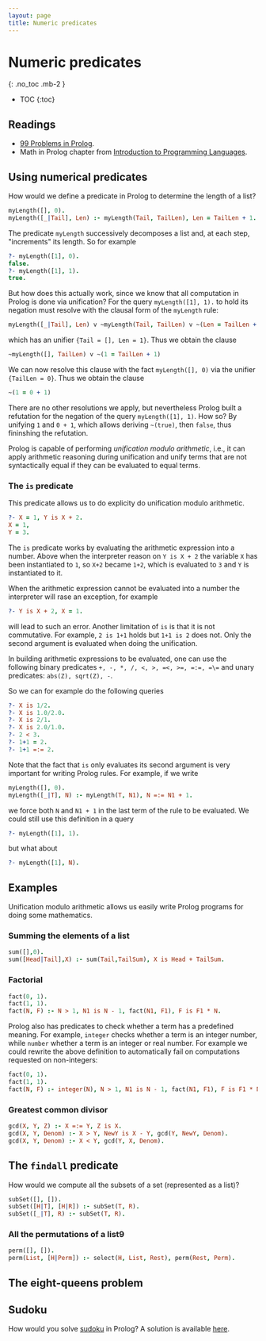 ```yaml
---
layout: page
title: Numeric predicates
---
```


# Numeric predicates
{: .no_toc .mb-2 }

- TOC
{:toc}

## Readings

- [99 Problems in Prolog](https://prof.ti.bfh.ch/hew1/informatik3/prolog/p-99/).
- Math in Prolog chapter from [Introduction to Programming
  Languages](https://en.wikibooks.org/wiki/Introduction_to_Programming_Languages).

## Using numerical predicates

How would we define a predicate in Prolog to determine the length of a list?

``` prolog
myLength([], 0).
myLength([_|Tail], Len) :- myLength(Tail, TailLen), Len = TailLen + 1.
```

The predicate `myLength` successively decomposes a list and, at each step,
"increments" its length. So for example

``` prolog
?- myLength([1], 0).
false.
?- myLength([1], 1).
true.
```

But how does this actually work, since we know that all computation in Prolog is
done via unification? For the query `myLength([1], 1).` to hold its negation
must resolve with the clausal form of the `myLength` rule:

``` prolog
myLength([_|Tail], Len) v ~myLength(Tail, TailLen) v ~(Len = TailLen + 1)
```

which has an unifier `{Tail = [], Len = 1}`. Thus we obtain the clause

``` prolog
~myLength([], TailLen) v ~(1 = TailLen + 1)
```

We can now resolve this clause with the fact `myLength([], 0)` via the unifier `{TailLen = 0}`. Thus we obtain the clause

``` prolog
~(1 = 0 + 1)
```

There are no other resolutions we apply, but nevertheless Prolog built a
refutation for the negation of the query `myLength([1], 1)`. How so? By unifying
`1` and `0 + 1`, which allows deriving `~(true)`, then `false`, thus fininshing
the refutation.

Prolog is capable of performing *unification modulo arithmetic*, i.e., it can
apply arithmetic reasoning during unification and unify terms that are not
syntactically equal if they can be evaluated to equal terms.

### The `is` predicate

This predicate allows us to do explicity do unification modulo arithmetic.

``` prolog
?- X = 1, Y is X + 2.
X = 1,
Y = 3.
```

The `is` predicate works by evaluating the arithmetic expression into a
number. Above when the interpreter reason on `Y is X + 2` the variable `X` has
been instantiated to `1`, so `X+2` became `1+2`, which is evaluated to `3` and
`Y` is instantiated to it.

When the arithmetic expression cannot be evaluated into a number the interpreter
will rase an exception, for example

``` prolog
?- Y is X + 2, X = 1.
```

will lead to such an error. Another limitation of `is` is that it is not
commutative. For example, `2 is 1+1` holds but `1+1 is 2` does not. Only the
second argument is evaluated when doing the unification.

In building arithmetic expressions to be evaluated, one can use the following
binary predicates `+, -, *, /, <, >, =<, >=, =:=, =\=` and unary predicates:
`abs(Z), sqrt(Z), -`.

So we can for example do the following queries

``` prolog
?- X is 1/2.
?- X is 1.0/2.0.
?- X is 2/1.
?- X is 2.0/1.0.
?- 2 < 3.
?- 1+1 = 2.
?- 1+1 =:= 2.
```

Note that the fact that `is` only evaluates its second argument is very
important for writing Prolog rules. For example, if we write

``` prolog
myLength([], 0).
myLength([_|T], N) :- myLength(T, N1), N =:= N1 + 1.
```

we force both `N` and `N1 + 1` in the last term of the rule to be evaluated. We could still use this definition in a query

``` prolog
?- myLength([1], 1).
```

but what about

``` prolog
?- myLength([1], N).
```

## Examples

Unification modulo arithmetic allows us easily write Prolog programs for doing
some mathematics.

### Summing the elements of a list

``` prolog
sum([],0).
sum([Head|Tail],X) :- sum(Tail,TailSum), X is Head + TailSum.
```

### Factorial

``` prolog
fact(0, 1).
fact(1, 1).
fact(N, F) :- N > 1, N1 is N - 1, fact(N1, F1), F is F1 * N.
```

Prolog also has predicates to check whether a term has a predefined meaning. For
example, `integer` checks whether a term is an integer number, while `number`
whether a term is an integer or real number. For example we could rewrite the above definition to automatically fail on computations requested on non-integers:

``` prolog
fact(0, 1).
fact(1, 1).
fact(N, F) :- integer(N), N > 1, N1 is N - 1, fact(N1, F1), F is F1 * N.
```

### Greatest common divisor

``` prolog
gcd(X, Y, Z) :- X =:= Y, Z is X.
gcd(X, Y, Denom) :- X > Y, NewY is X - Y, gcd(Y, NewY, Denom).
gcd(X, Y, Denom) :- X < Y, gcd(Y, X, Denom).
```

## The `findall` predicate

How would we compute all the subsets of a set (represented as a list)?

``` prolog
subSet([], []).
subSet([H|T], [H|R]) :- subSet(T, R).
subSet([_|T], R) :- subSet(T, R).
```

### All the permutations of a list9

``` prolog
perm([], []).
perm(List, [H|Perm]) :- select(H, List, Rest), perm(Rest, Perm).
```

## The eight-queens problem


## Sudoku

How would you solve [sudoku](https://en.wikipedia.org/wiki/Sudoku) in Prolog? A
solution is available
[here](https://www.swi-prolog.org/pldoc/man?section=clpfd-sudoku).
